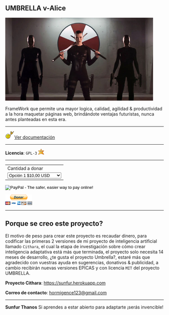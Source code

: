 ## UMBRELLA v-Alice

<img src="doc/src/milla1.jpg" width="470">

FrameWork que permite una mayor logica, calidad, agilidad & productividad a la hora maquetar páginas web, brindándote ventajas futuristas, nunca antes planteadas en esta era.

---

<img src="doc/src/doc.gif">[Ver documentación](http://www.gnu.org/licenses)

---

**Licencia**: `GPL-3` [![GNU GPL v3](doc/src/licencia.gif)](https://es.wikipedia.org/wiki/GNU_General_Public_License)

---

<form action="https://www.paypal.com/cgi-bin/webscr" method="post" target="_top">
<input type="hidden" name="cmd" value="_s-xclick">
<input type="hidden" name="hosted_button_id" value="6BJAYVWLE33J4">
<table>
<tr><td><input type="hidden" name="on0" value="Cantidad a donar">Cantidad a donar</td></tr><tr><td><select name="os0">
	<option value="Opción 1">Opción 1 $10,00 USD</option>
	<option value="Opción 2">Opción 2 $30,00 USD</option>
	<option value="Opción 3">Opción 3 $50,00 USD</option>
	<option value="Opción 4">Opción 4 $100,00 USD</option>
	<option value="Opción 5">Opción 5 $200,00 USD</option>
	<option value="Opción 6">Opción 6 $400,00 USD</option>
	<option value="Opción 7">Opción 7 $500,00 USD</option>
	<option value="Opción 8">Opción 8 $1.000,00 USD</option>
	<option value="Opción 9">Opción 9 $2.000,00 USD</option>
</select> </td></tr>
</table>
<input type="hidden" name="currency_code" value="USD">
<input type="image" src="https://sunfurthanos.github.io/Umbrella/doc/src/donar.png" border="0" name="submit" alt="PayPal - The safer, easier way to pay online!">
<img alt="" border="0" src="https://www.paypalobjects.com/es_XC/i/scr/pixel.gif" width="1" height="1">
</form>


[![Donar por Paypal](doc/src/donar.png)](https://www.paypal.me/?)

---

## Porque se creo este proyecto?

El motivo de peso para crear este proyecto es recaudar dinero, para codificar las primeras 2 versiones de mi proyecto de inteligencia artificial llamado `Cithara`, el cual la etapa de investigación sobre cómo crear inteligencia adaptativa está más que terminada, el proyecto solo necesita 14 meses de desarrollo, ¿te gusta el proyecto Umbrella?, estaré más que agradecido con vuestras ayuda en sugerencias, donativos & publicidad, a cambio recibirán nuevas versiones EPICAS y con licencia `MIT` del proyecto UMBRELLA.

**Proyecto Cithara**: https://sunfur.herokuapp.com

**Correo de contacto**: hormigence123@gmail.com

---

**Sunfur Thanos** Si aprendes a estar abierto para adaptarte ¡serás invencible!
